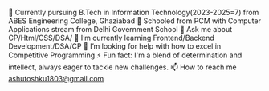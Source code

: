 👷 Currently pursuing B.Tech in Information Technology(2023-2025=7) from ABES Engineering College, Ghaziabad
🔭 Schooled from PCM with Computer Applications stream from Delhi Government School
💬 Ask me about CP/Html/CSS/DSA/
🌱 I’m currently learning Frontend/Backend Development/DSA/CP
🤔 I’m looking for help with how to excel in Competitive Programming
⚡ Fun fact: I'm a blend of determination and intellect, always eager to tackle new challenges.
📫 How to reach me ashutoshku1803@gmail.com
<!---
Ashutoshk18/Ashutoshk18 is a ✨ special ✨ repository because its `README.md` (this file) appears on your GitHub profile.
You can click the Preview link to take a look at your changes.
--->
